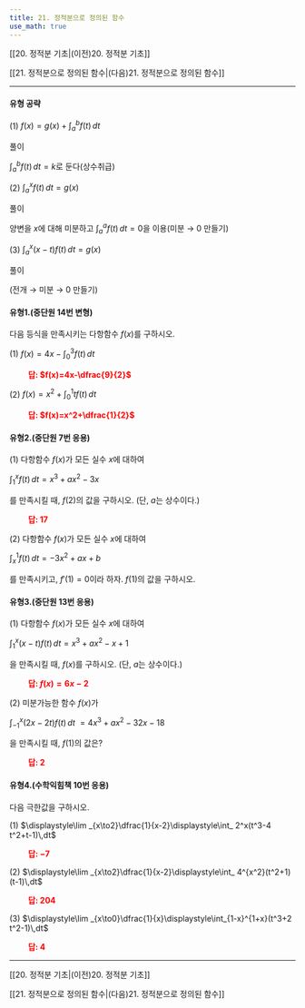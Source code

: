 ```yaml
---
title: 21. 정적분으로 정의된 함수
use_math: true
---
```

[[20. 정적분 기초|(이전)20. 정적분 기초]]

[[21. 정적분으로 정의된 함수|(다음)21. 정적분으로 정의된 함수]]

***

#### 유형 공략

(1) $f(x)=g(x)+\displaystyle\int_a^bf(t)\,dt$

풀이

$\displaystyle\int_a^bf(t)\,dt=k$로 둔다(상수취급)

(2) $\displaystyle\int_a^xf(t)\,dt=g(x)$

풀이

양변을 $x$에 대해 미분하고 $\displaystyle\int_a^af(t)\,dt=0$을 이용(미분 → 0 만들기)

(3) $\displaystyle\int_a^x(x-t)f(t)\,dt=g(x)$

풀이

(전개 → 미분 → 0 만들기)


#### 유형1.(중단원 14번 변형)

다음 등식을 만족시키는 다항함수 $f(x)$를 구하시오.

(1) $f(x)=4 x-\displaystyle\int_0^3 f(t)\,dt$

**<span style="color: red;">$\qquad$답: $f(x)=4x-\dfrac{9}{2}$</span>**

(2) $f(x)=x^2+\displaystyle\int_0^1 tf(t)\,dt$

**<span style="color: red;">$\qquad$답: $f(x)=x^2+\dfrac{1}{2}$</span>**

#### 유형2.(중단원 7번 응용)

(1) 다항함수 $f(x)$가 모든 실수 $x$에 대하여

$\displaystyle\int_1^xf(t)\,dt=x^3+ax^2-3x$

를 만족시킬 때, $f(2)$의 값을 구하시오. (단, $a$는 상수이다.)

**<span style="color: red;">$\qquad$답: $17$</span>**


(2) 다항함수 $f(x)$가 모든 실수 $x$에 대하여

$\displaystyle\int_x^1 f(t)\,dt=-3x^2+ax+b$

를 만족시키고, $f'(1)=0$이라 하자. $f(1)$의 값을 구하시오.


#### 유형3.(중단원 13번 응용)

(1) 다항함수 $f(x)$가 모든 실수 $x$에 대하여

$\displaystyle\int_1^x(x-t)f(t)\,dt=x^3+ax^2-x+1$

을 만족시킬 때, $f(x)$를 구하시오. (단, $a$는 상수이다.)

**<span style="color: red;">$\qquad$답: $f(x)=6x-2$</span>**

(2) 미분가능한 함수 $f(x)$가 

$\displaystyle\int_{-1}^x(2 x-2 t)f(t)\,dt$ $=4x^3+ax^2-32x-18$

을 만족시킬 때, $f(1)$의 값은?

**<span style="color: red;">$\qquad$답: $2$</span>**

#### 유형4.(수학익힘책 10번 응용)

다음 극한값을 구하시오.

(1) $\displaystyle\lim _{x\to2}\dfrac{1}{x-2}\displaystyle\int_ 2^x(t^3-4 t^2+t-1)\,dt$

**<span style="color: red;">$\qquad$답: $-7$</span>**

(2) $\displaystyle\lim _{x\to2}\dfrac{1}{x-2}\displaystyle\int_ 4^{x^2}(t^2+1)(t-1)\,dt$

**<span style="color: red;">$\qquad$답: $204$</span>**


(3) $\displaystyle\lim _{x\to0}\dfrac{1}{x}\displaystyle\int_{1-x}^{1+x}(t^3+2 t^2-1)\,dt$

**<span style="color: red;">$\qquad$답: $4$</span>**


***

[[20. 정적분 기초|(이전)20. 정적분 기초]]

[[21. 정적분으로 정의된 함수|(다음)21. 정적분으로 정의된 함수]]